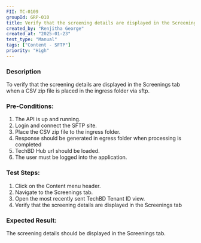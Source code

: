 ```yaml
---
FII: TC-0109
groupId: GRP-010
title: Verify that the screening details are displayed in the Screenings tab when a CSV zip file is placed in the ingress folder via sftp
created_by: "Renjitha George"
created_at: "2025-01-23"
test_type: "Manual"
tags: ["Content - SFTP"]
priority: "High"
---
```


### Description

To verify that the screening details are displayed in the Screenings tab when a
CSV zip file is placed in the ingress folder via sftp.

### Pre-Conditions:

1. The API is up and running.
2. Login and connect the SFTP site.
3. Place the CSV zip file to the ingress folder.
4. Response should be generated in egress folder when processing is completed
5. TechBD Hub url should be loaded.
6. The user must be logged into the application.

### Test Steps:

1. Click on the Content menu header.
2. Navigate to the Screenings tab.
3. Open the most recently sent TechBD Tenant ID view.
4. Verify that the screening details are displayed in the Screenings tab

### Expected Result:

The screening details should be displayed in the Screenings tab.
